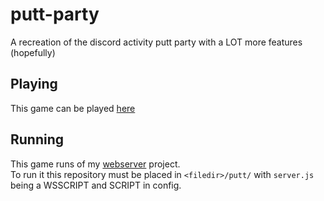 # putt-party
A recreation of the discord activity putt party with a LOT more features (hopefully)

## Playing
This game can be played [here](https://sollybunny.xyz/putt)

## Running
This game runs of my [webserver](https://github.com/sollybunny/webserver) project.  
To run it this repository must be placed in `<filedir>/putt/` with `server.js` being a WSSCRIPT and SCRIPT in config.  